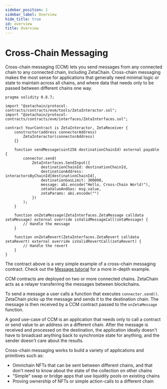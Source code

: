 ```yaml
---
sidebar_position: 1
sidebar_label: Overview
hide_title: true
id: overview
title: Overview
---
```


# Cross-Chain Messaging

Cross-chain messaging (CCM) lets you send messages from any connected chain to
any connected chain, including ZetaChain. Cross-chain messaging makes the most
sense for applications that generally need minimal logic or state to maintain
across all chains, and where data that needs only to be passed between different
chains one way.

```solidity
pragma solidity 0.8.7;

import "@zetachain/protocol-contracts/contracts/evm/tools/ZetaInteractor.sol";
import "@zetachain/protocol-contracts/contracts/evm/interfaces/ZetaInterfaces.sol";

contract YourContract is ZetaInteractor, ZetaReceiver {
    constructor(address connectorAddress)
        ZetaInteractor(connectorAddress)
    {}

    function sendMessage(uint256 destinationChainId) external payable {
        connector.send(
            ZetaInterfaces.SendInput({
                destinationChainId: destinationChainId,
                destinationAddress: interactorsByChainId[destinationChainId],
                destinationGasLimit: 300000,
                message: abi.encode("Hello, Cross-Chain World!"),
                zetaValueAndGas: msg.value,
                zetaParams: abi.encode("")
            })
        );
    }

    function onZetaMessage(ZetaInterfaces.ZetaMessage calldata zetaMessage) external override isValidMessageCall(zetaMessage) {
        // Handle the message
    }

    function onZetaRevert(ZetaInterfaces.ZetaRevert calldata zetaRevert) external override isValidRevertCall(zetaRevert) {
        // Handle the revert
    }
}
```

The contract above is a very simple example of a cross-chain messaging contract.
Check out the
[Message tutorial](/developers/cross-chain-messaging/examples/hello-world/) for
a more in-depth example.

CCM contracts are deployed on two or more connected chains. ZetaChain acts as a
relayer transferring the messages between blockchains.

To send a message a user calls a function that executes `connector.send()`.
ZetaChain picks up the message and sends it to the destination chain. The
message is then received by a CCM contract passed to the `onZetaMessage`
function.

A good use-case of CCM is an application that needs only to call a contract or
send value to an address on a different chain. After the message is received and
processed on the destination, the application ideally doesn't have to broadcast
anything back to synchronize state for anything, and the sender doesn't care
about the results.

Cross-chain messaging works to build a variety of applications and primitives
such as:

- Omnichain NFTs that can be sent between different chains, and that don't need
  to know about the state of the collection on other chains
- “Simple” swap or bridge apps that use liquidity pools on existing chains
- Proving ownership of NFTs or simple action-calls to a different chain
